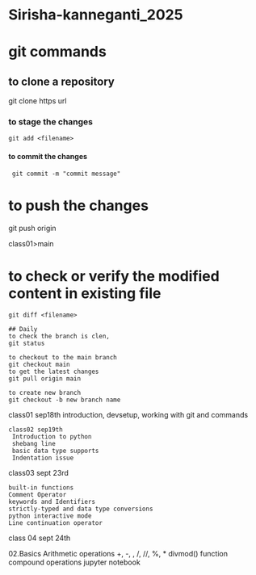 # Sirisha-kanneganti_2025

# git commands
## to clone a repository
   git clone https url

### to stage the changes
    git add <filename>
#### to commit the changes
     git commit -m "commit message"
# to push the changes
  git push origin <sourcebranch>

  class01>main

  # to check or verify the modified content in existing file
    git diff <filename>

    ## Daily
    to check the branch is clen,
    git status

    to checkout to the main branch
    git checkout main
    to get the latest changes
    git pull origin main

    to create new branch
    git checkout -b new branch name

  class01 sep18th
    introduction, devsetup, working with git and commands

    class02 sep19th
     Introduction to python
     shebang line
     basic data type supports
     Indentation issue

  class03 sept 23rd

    built-in functions
    Comment Operator
    keywords and Identifiers
    strictly-typed and data type conversions
    python interactive mode
    Line continuation operator

  class 04 sept 24th

02.Basics
    Arithmetic operations
        +, -, , /, //, %, *
        divmod() function
        compound operations
        jupyter notebook 

